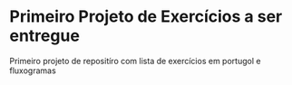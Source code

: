 # Primeiro Projeto de Exercícios a ser entregue

Primeiro projeto de repositíro com lista de exercícios em portugol e fluxogramas
